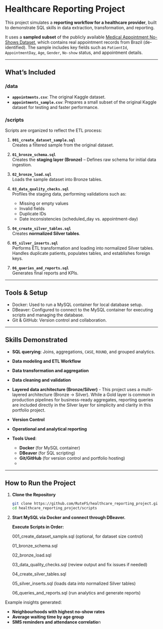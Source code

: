 # Healthcare Reporting Project

This project simulates a **reporting workflow for a healthcare provider**, built to demonstrate SQL skills in data extraction, transformation, and reporting.

It uses a **sampled subset** of the publicly available [Medical Appointment No-Shows Dataset](https://www.kaggle.com/datasets/joniarroba/noshowappointments), which contains real appointment records from Brazil (de-identified). The sample includes key fields such as `PatientId`, `AppointmentDay`, `Age`, `Gender`, `No-show` status, and appointment details.

---

## **What’s Included**

### /data
- **`appointments.csv`**: The original Kaggle dataset.
- **`appointments_sample.csv`**: Prepares a small subset of the original Kaggle dataset for testing and faster performance.

### /scripts
Scripts are organized to reflect the ETL process:
1. **`001_create_dataset_sample.sql`**  
   Creates a filtered sample from the original dataset.

2. **`01_bronze_schema.sql`**  
   Creates the **staging layer (Bronze)** – Defines raw schema for initial data ingestion.

3. **`02_bronze_load.sql`**  
   Loads the sample dataset into Bronze tables.

4. **`03_data_quality_checks.sql`**  
   Profiles the staging data, performing validations such as:
   - Missing or empty values
   - Invalid fields
   - Duplicate IDs
   - Date inconsistencies (scheduled_day vs. appointment-day)

5. **`04_create_silver_tables.sql`**  
   Creates **normalized Silver tables**.

6. **`05_silver_inserts.sql`**  
   Performs ETL transformation and loading into normalized Silver tables. Handles duplicate patients, populates tables, and establishes foreign keys.

7. **`06_queries_and_reports.sql`**  
   Generates final reports and KPIs.

---

## **Tools & Setup**
- Docker: Used to run a MySQL container for local database setup.
- DBeaver: Configured to connect to the MySQL container for executing scripts and managing the database.
- Git & GitHub: Version control and collaboration.

---

## **Skills Demonstrated**

- **SQL querying**: Joins, aggregations, `CASE`, `ROUND`, and grouped analytics.
- **Data modeling and ETL Workflow**
- **Data transformation and aggregation**
- **Data cleaning and validation**
- **Layered data architecture (Bronze/Silver)** - This project uses a multi-layered architecture (Bronze → Silver). While a Gold layer is common in production pipelines for business-ready aggregates, reporting queries are included directly in the Silver layer for simplicity and clarity in this portfolio project.
- **Version Control**
- **Operational and analytical reporting**

- **Tools Used**:
  - **Docker** (for MySQL container)
  - **DBeaver** (for SQL scripting)
  - **Git/GitHub** (for version control and portfolio hosting)
  - 
---

## **How to Run the Project**

1. **Clone the Repository**
   ```bash
   git clone https://github.com/RuteFS/healthcare_reporting_project.git
   cd healthcare_reporting_project/scripts

2. **Start MySQL via Docker and connect through DBeaver.**

   **Execute Scripts in Order:**

   001_create_dataset_sample.sql (optional, for dataset size control)

   01_bronze_schema.sql

   02_bronze_load.sql

   03_data_quality_checks.sql (review output and fix issues if needed)

   04_create_silver_tables.sql

   05_silver_inserts.sql (loads data into normalized Silver tables)

   06_queries_and_reports.sql (run analytics and generate reports)


Example insights generated:
- **Neighbourhoods with highest no-show rates**
- **Average waiting time by age group**
- **SMS reminders and attendance correlatio**n
